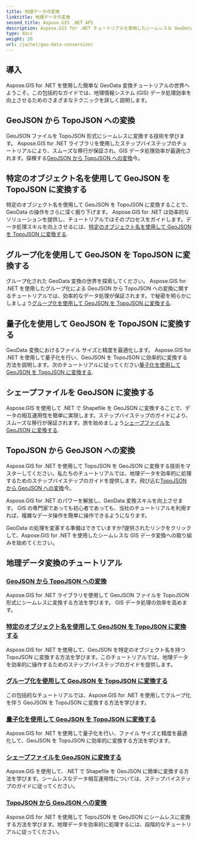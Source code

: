 ```yaml
---
title: 地理データの変換
linktitle: 地理データの変換
second_title: Aspose.GIS .NET API
description: Aspose.GIS for .NET チュートリアルを使用したシームレスな GeoData 変換をご覧ください。 GeoJSON から TopoJSON への変換、Shapefile から GeoJSON への変換などを学びます。
type: docs
weight: 20
url: /ja/net/geo-data-conversion/
---
```

## 導入

Aspose.GIS for .NET を使用した簡単な GeoData 変換チュートリアルの世界へようこそ。この包括的なガイドでは、地理情報システム (GIS) データ処理効率を向上させるためのさまざまなテクニックを詳しく説明します。

## GeoJSON から TopoJSON への変換
GeoJSON ファイルを TopoJSON 形式にシームレスに変換する技術を学びます。 Aspose.GIS for .NET ライブラリを使用したステップバイステップのチュートリアルにより、スムーズな移行が保証され、GIS データ処理効率が最適化されます。探検する[GeoJSON から TopoJSON への変換](./convert-geojson-to-topojson/)今。

## 特定のオブジェクト名を使用して GeoJSON を TopoJSON に変換する
特定のオブジェクト名を使用して GeoJSON を TopoJSON に変換することで、GeoData の操作をさらに深く掘り下げます。 Aspose.GIS for .NET は効率的なソリューションを提供し、チュートリアルではそのプロセスをガイドします。データ処理スキルを向上させるには、[特定のオブジェクト名を使用して GeoJSON を TopoJSON に変換する](./convert-geojson-to-topojson-with-specific-object-name/).

## グループ化を使用して GeoJSON を TopoJSON に変換する
グループ化された GeoData 変換の世界を探索してください。 Aspose.GIS for .NET を使用したグループ化による GeoJSON から TopoJSON への変換に関するチュートリアルでは、効率的なデータ処理が保証されます。で秘密を明らかにしましょう[グループ化を使用して GeoJSON を TopoJSON に変換する](./convert-geojson-to-topojson-with-grouping/).

## 量子化を使用して GeoJSON を TopoJSON に変換する
GeoData 変換におけるファイル サイズと精度を最適化します。 Aspose.GIS for .NET を使用して量子化を行い、GeoJSON を TopoJSON に効率的に変換する方法を説明します。次のチュートリアルに従ってください[量子化を使用して GeoJSON を TopoJSON に変換する](./convert-geojson-to-topojson-with-quantization/).

## シェープファイルを GeoJSON に変換する
Aspose.GIS を使用して .NET で Shapefile を GeoJSON に変換することで、データの相互運用性を簡単に実現します。ステップバイステップのガイドにより、スムーズな移行が保証されます。旅を始めましょう[シェープファイルを GeoJSON に変換する](./convert-shapefile-to-geojson/).

## TopoJSON から GeoJSON への変換
Aspose.GIS for .NET を使用して TopoJSON を GeoJSON に変換する技術をマスターしてください。私たちのチュートリアルでは、地理データを効率的に処理するためのステップバイステップのガイドを提供します。飛び込む[TopoJSON から GeoJSON への変換](./convert-topojson-to-geojson/)今。

Aspose.GIS for .NET のパワーを解放し、GeoData 変換スキルを向上させます。 GIS の専門家であっても初心者であっても、当社のチュートリアルを利用すれば、複雑なデータ操作を簡単に操作できるようになります。

GeoData の処理を変革する準備はできていますか?提供されたリンクをクリックして、Aspose.GIS for .NET を使用したシームレスな GIS データ変換への取り組みを始めてください。
## 地理データ変換のチュートリアル
### [GeoJSON から TopoJSON への変換](./convert-geojson-to-topojson/)
Aspose.GIS for .NET ライブラリを使用して GeoJSON ファイルを TopoJSON 形式にシームレスに変換する方法を学びます。 GIS データ処理の効率を高めます。
### [特定のオブジェクト名を使用して GeoJSON を TopoJSON に変換する](./convert-geojson-to-topojson-with-specific-object-name/)
Aspose.GIS for .NET を使用して、GeoJSON を特定のオブジェクト名を持つ TopoJSON に変換する方法を学びます。このチュートリアルでは、地理データを効率的に操作するためのステップバイステップのガイドを提供します。
### [グループ化を使用して GeoJSON を TopoJSON に変換する](./convert-geojson-to-topojson-with-grouping/)
この包括的なチュートリアルでは、Aspose.GIS for .NET を使用してグループ化を伴う GeoJSON を TopoJSON に変換する方法を学びます。
### [量子化を使用して GeoJSON を TopoJSON に変換する](./convert-geojson-to-topojson-with-quantization/)
Aspose.GIS for .NET を使用して量子化を行い、ファイル サイズと精度を最適化して、GeoJSON を TopoJSON に効率的に変換する方法を学びます。
### [シェープファイルを GeoJSON に変換する](./convert-shapefile-to-geojson/)
Aspose.GIS を使用して、.NET で Shapefile を GeoJSON に簡単に変換する方法を学びます。シームレスなデータ相互運用性については、ステップバイステップのガイドに従ってください。
### [TopoJSON から GeoJSON への変換](./convert-topojson-to-geojson/)
Aspose.GIS for .NET を使用して TopoJSON を GeoJSON にシームレスに変換する方法を学びます。地理データを効率的に処理するには、段階的なチュートリアルに従ってください。